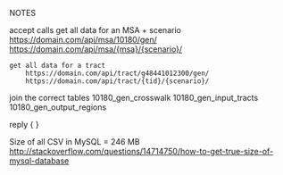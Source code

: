


NOTES

accept calls
	get all data for an MSA + scenario
		https://domain.com/api/msa/10180/gen/
		https://domain.com/api/msa/{msa}/{scenario}/

	get all data for a tract
		https://domain.com/api/tract/g48441012300/gen/
		https://domain.com/api/tract/{tid}/{scenario}/

join the correct tables
	10180_gen_crosswalk
	10180_gen_input_tracts
	10180_gen_output_regions

reply
	{ }




Size of all CSV in MySQL = 246 MB
http://stackoverflow.com/questions/14714750/how-to-get-true-size-of-mysql-database